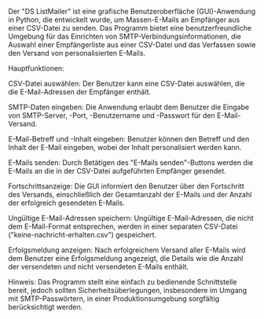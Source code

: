 Der "DS ListMailer" ist eine grafische Benutzeroberfläche (GUI)-Anwendung in Python, die entwickelt wurde, um Massen-E-Mails an Empfänger aus einer CSV-Datei zu senden.
Das Programm bietet eine benutzerfreundliche Umgebung für das Einrichten von SMTP-Verbindungsinformationen, die Auswahl einer Empfängerliste aus einer CSV-Datei und das Verfassen sowie den Versand von personalisierten E-Mails.

Hauptfunktionen:

CSV-Datei auswählen:
Der Benutzer kann eine CSV-Datei auswählen, die die E-Mail-Adressen der Empfänger enthält.

SMTP-Daten eingeben:
Die Anwendung erlaubt dem Benutzer die Eingabe von SMTP-Server, -Port, -Benutzername und -Passwort für den E-Mail-Versand.

E-Mail-Betreff und -Inhalt eingeben:
Benutzer können den Betreff und den Inhalt der E-Mail eingeben, wobei der Inhalt personalisiert werden kann.

E-Mails senden:
Durch Betätigen des "E-Mails senden"-Buttons werden die E-Mails an die in der CSV-Datei aufgeführten Empfänger gesendet.

Fortschrittsanzeige:
Die GUI informiert den Benutzer über den Fortschritt des Versands, einschließlich der Gesamtanzahl der E-Mails und der Anzahl der erfolgreich gesendeten E-Mails.

Ungültige E-Mail-Adressen speichern:
Ungültige E-Mail-Adressen, die nicht dem E-Mail-Format entsprechen, werden in einer separaten CSV-Datei ("keine-nachricht-erhalten.csv") gespeichert.

Erfolgsmeldung anzeigen:
Nach erfolgreichem Versand aller E-Mails wird dem Benutzer eine Erfolgsmeldung angezeigt, die Details wie die Anzahl der versendeten und nicht versendeten E-Mails enthält.

Hinweis:
Das Programm stellt eine einfach zu bedienende Schnittstelle bereit, jedoch sollten Sicherheitsüberlegungen, insbesondere im Umgang mit SMTP-Passwörtern, in einer Produktionsumgebung sorgfältig berücksichtigt werden.
